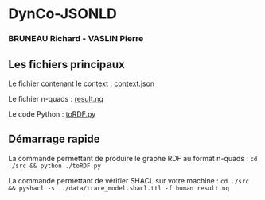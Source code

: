# DynCo-JSONLD
### BRUNEAU Richard - VASLIN Pierre

## Les fichiers principaux
Le fichier contenant le context : [context.json](https://github.com/pi-aire/DynCo-JSONLD/blob/main/src/context.json)

Le fichier n-quads : [result.nq](https://github.com/pi-aire/DynCo-JSONLD/blob/main/src/result.nq)

Le code Python : [toRDF.py](https://github.com/pi-aire/DynCo-JSONLD/blob/main/src/toRDF.py)

## Démarrage rapide

La commande permettant de produire le graphe RDF au format n-quads :
`cd ./src && python ./toRDF.py`

La commande permettant de vérifier SHACL sur votre machine : 
`cd ./src && pyshacl -s ../data/trace_model.shacl.ttl -f human result.nq`

